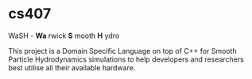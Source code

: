 # cs407 
 WaSH - **__Wa__** rwick **__S__** mooth **__H__** ydro

This project is a Domain Specific Language on top of C++ for Smooth Particle Hydrodynamics simulations to help developers and researchers best utilise all their available hardware.
